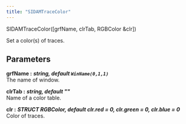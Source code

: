 ```yaml
---
title: "SIDAMTraceColor"
---
```

<p class="function_definition">SIDAMTraceColor(<span class="function_variables">[grfName, clrTab, RGBColor &clr]</span>)</p>

Set a color(s) of traces.

## Parameters

**grfName :** ***string, default `WinName(0,1,1)`***  
The name of window.

**clrTab :** ***string, default ""***  
Name of a color table.

**clr :** ***STRUCT RGBColor, default clr.red = 0, clr.green = 0, clr.blue = 0***  
Color of traces.
